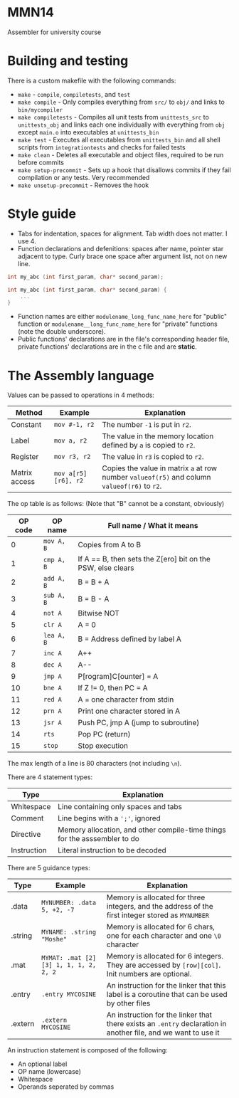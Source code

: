 # MMN14
Assembler for university course 

# Building and testing
There is a custom makefile with the following commands:
* `make` - `compile`, `compiletests`, and `test`
* `make compile` - Only compiles everything from `src/` to `obj/` and links to `bin/mycompiler`
* `make compiletests` - Compiles all unit tests from `unittests_src` to `unittests_obj` and links each one individually with everything from `obj` except `main.o` into executables at `unittests_bin`
* `make test` - Executes all executables from `unittests_bin` and all shell scripts from `integrationtests` and checks for failed tests
* `make clean` - Deletes all executable and object files, required to be run before commits
* `make setup-precommit` - Sets up a hook that disallows commits if they fail compilation or any tests. Very recommended
* `make unsetup-precommit` - Removes the hook

# Style guide
* Tabs for indentation, spaces for alignment. Tab width does not matter. I use 4.
* Function declarations and defenitions: spaces after name, pointer star adjacent to type. Curly brace one space after argument list, not on new line.
```c
int my_abc (int first_param, char* second_param);

int my_abc (int first_param, char* second_param) {
    ...
}
```
* Function names are either `modulename_long_func_name_here` for "public" function or `modulename__long_func_name_here` for "private" functions (note the double underscore).
* Public functions' declarations are in the file's corresponding header file, private functions' declarations are in the c file and are **static**.

# The Assembly language
Values can be passed to operations in 4 methods:

| Method        | Example             | Explanation                                                                                  |
| ------------- | ------------------- | -------------------------------------------------------------------------------------------- |
| Constant      | `mov #-1, r2`       | The number `-1` is put in `r2`.                                                              |
| Label         | `mov a, r2`         | The value in the memory location defined by `a` is copied to `r2`.                           |
| Register      | `mov r3, r2`        | The value in `r3` is copied to `r2`.                                                         |
| Matrix access | `mov a[r5][r6], r2` | Copies the value in matrix `a` at row number `valueof(r5)` and column `valueof(r6)` to `r2`. |

The op table is as follows: (Note that "B" cannot be a constant, obviously)

| OP code | OP name | Full name / What it means |
| --- | --- | --- |
| 0 | `mov A, B` | Copies from A to B |
| 1 | `cmp A, B` | If A == B, then sets the Z[ero] bit on the PSW, else clears |
| 2 | `add A, B` | B = B + A |
| 3 | `sub A, B` | B = B - A |
| 4 | `not A` | Bitwise NOT |
| 5 | `clr A` | A = 0 |
| 6 | `lea A, B` | B = Address defined by label A |
| 7 | `inc A` | A++ |
| 8 | `dec A` | A-- |
| 9 | `jmp A` | P[rogram]C[ounter] = A |
| 10 | `bne A` | If Z != 0, then PC = A |
| 11 | `red A` | A = one character from stdin |
| 12 | `prn A` | Print one character stored in A |
| 13 | `jsr A` | Push PC, jmp A (jump to subroutine) |
| 14 | `rts` | Pop PC (return) |
| 15 | `stop` | Stop execution |

The max length of a line is 80 characters (not including `\n`).

There are 4 statement types:

| Type        | Explanation                                                               |
| ----------- | ------------------------------------------------------------------------- |
| Whitespace  | Line containing only spaces and tabs                                      |
| Comment     | Line begins with a `';'`, ignored                                         |
| Directive   | Memory allocation, and other compile-time things for the asssembler to do |
| Instruction | Literal instruction to be decoded                                         |

There are 5 guidance types:

| Type    | Example                               | Explanation                                                                                                    |
| ------- | ------------------------------------- | -------------------------------------------------------------------------------------------------------------- |
| .data   | `MYNUMBER: .data 5, +2, -7`           | Memory is allocated for three integers, and the address of the first integer stored as `MYNUMBER`              |
| .string | `MYNAME: .string "Moshe"`             | Memory is allocated for 6 chars, one for each character and one `\0` character                                 |
| .mat    | `MYMAT: .mat [2][3] 1, 1, 1, 2, 2, 2` | Memory is allocated for 6 integers. They are accessed by `[row][col]`. Init numbers are optional.              |
| .entry  | `.entry MYCOSINE`                     | An instruction for the linker that this label is a coroutine that can be used by other files                   |
| .extern | `.extern MYCOSINE`                    | An instruction for the linker that there exists an `.entry` declaration in another file, and we want to use it |

An instruction statement is composed of the following:
* An optional label
* OP name (lowercase)
* Whitespace
* Operands seperated by commas

